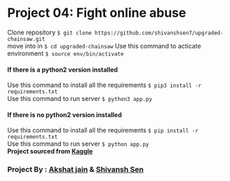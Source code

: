 # Project 04: Fight online abuse
Clone repository `$ git clone https://github.com/shivanshsen7/upgraded-chainsaw.git`
<br>
move into in `$ cd upgraded-chainsaw`
Use this command to acticate environment `$ source env/bin/activate`
<br>
#### If there is a python2 version installed 
Use this command to install all the requirements
`$ pip3 install -r requirements.txt`
<br>
Use this command to run server `$ python3 app.py`
<br>
#### If there is no python2 version installed 

Use this command to install all the requirements
`$ pip install -r requirements.txt`
<br>
Use this command to run server `$ python app.py`
<br>
<b> Project sourced from [Kaggle](https://www.kaggle.com/c/jigsaw-toxic-comment-classification-challenge)</b>
### Project By : [Akshat jain](https://github.com/AkshatJain20) & [Shivansh Sen](https://github.com/shivanshsen7)
